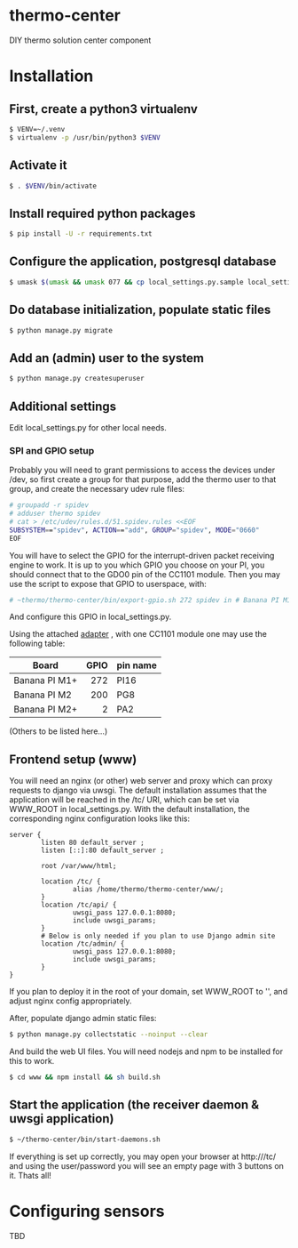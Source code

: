 # thermo-center
DIY thermo solution center component

# Installation

## First, create a python3 virtualenv
```bash
$ VENV=~/.venv
$ virtualenv -p /usr/bin/python3 $VENV
```

## Activate it
```bash
$ . $VENV/bin/activate
```

## Install required python packages
```bash
$ pip install -U -r requirements.txt
```

## Configure the application, postgresql database
```bash
$ umask $(umask && umask 077 && cp local_settings.py.sample local_settings.py)
```

## Do database initialization, populate static files
```bash
$ python manage.py migrate
```

## Add an (admin) user to the system
```bash
$ python manage.py createsuperuser
```

## Additional settings
Edit local_settings.py for other local needs.

### SPI and GPIO setup

Probably you will need to grant permissions to access the devices under /dev, so first create a group for that purpose, add the thermo user to that group, and create the necessary udev rule files:
```bash
# groupadd -r spidev
# adduser thermo spidev
# cat > /etc/udev/rules.d/51.spidev.rules <<EOF
SUBSYSTEM=="spidev", ACTION=="add", GROUP="spidev", MODE="0660"
EOF
```

You will have to select the GPIO for the interrupt-driven packet receiving engine to work. It is up to you which GPIO you choose on your PI, you should connect that to the GDO0 pin of the CC1101 module.
Then you may use the script to expose that GPIO to userspace, with:
```bash
# ~thermo/thermo-center/bin/export-gpio.sh 272 spidev in # Banana PI M1+ GPIO
```

And configure this GPIO in local_settings.py.

Using the attached [adapter](./simple-adapter/) , with one CC1101 module one may use the following table:

| Board | GPIO | pin name |
|-------|-----:|----------|
| Banana PI M1+ | 272 | PI16 |
| Banana PI M2 | 200 | PG8 |
| Banana PI M2+ | 2 | PA2 |

(Others to be listed here...)

## Frontend setup (www)
You will need an nginx (or other) web server and proxy which can proxy requests to django via uwsgi. The default installation assumes that the application will be reached in the /tc/ URI, which can be set via WWW_ROOT in local_settings.py.
With the default installation, the corresponding nginx configuration looks like this:
```
server {
        listen 80 default_server ;
        listen [::]:80 default_server ;

        root /var/www/html;

        location /tc/ {
                alias /home/thermo/thermo-center/www/;
        }
        location /tc/api/ {
                uwsgi_pass 127.0.0.1:8080;
                include uwsgi_params;
        }
        # Below is only needed if you plan to use Django admin site
        location /tc/admin/ {
                uwsgi_pass 127.0.0.1:8080;
                include uwsgi_params;
        }
}
```

If you plan to deploy it in the root of your domain, set WWW_ROOT to '', and adjust nginx config appropriately.

After, populate django admin static files:
```bash
$ python manage.py collectstatic --noinput --clear
```

And build the web UI files. You will need nodejs and npm to be installed for this to work.
```bash
$ cd www && npm install && sh build.sh
```

## Start the application (the receiver daemon & uwsgi application)
```bash
$ ~/thermo-center/bin/start-daemons.sh
```

If everything is set up correctly, you may open your browser at http://<domain or ip>/tc/ and using the user/password you will see an empty page with 3 buttons on it. Thats all!

# Configuring sensors
TBD
